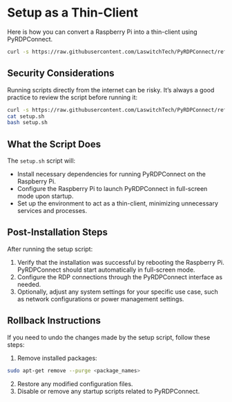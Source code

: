 # Setup as a Thin-Client

Here is how you can convert a Raspberry Pi into a thin-client using PyRDPConnect.

```sh
curl -s https://raw.githubusercontent.com/LaswitchTech/PyRDPConnect/refs/heads/dev/setup.sh | bash
```

## Security Considerations
Running scripts directly from the internet can be risky. It’s always a good practice to review the script before running it:
```sh
curl -s https://raw.githubusercontent.com/LaswitchTech/PyRDPConnect/refs/heads/dev/setup.sh -o setup.sh
cat setup.sh
bash setup.sh
```

## What the Script Does
The `setup.sh` script will:
- Install necessary dependencies for running PyRDPConnect on the Raspberry Pi.
- Configure the Raspberry Pi to launch PyRDPConnect in full-screen mode upon startup.
- Set up the environment to act as a thin-client, minimizing unnecessary services and processes.

## Post-Installation Steps
After running the setup script:
1. Verify that the installation was successful by rebooting the Raspberry Pi. PyRDPConnect should start automatically in full-screen mode.
2. Configure the RDP connections through the PyRDPConnect interface as needed.
3. Optionally, adjust any system settings for your specific use case, such as network configurations or power management settings.

## Rollback Instructions
If you need to undo the changes made by the setup script, follow these steps:
1. Remove installed packages:
```sh
sudo apt-get remove --purge <package_names>
```
2. Restore any modified configuration files.
3. Disable or remove any startup scripts related to PyRDPConnect.
